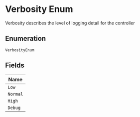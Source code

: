 
# Verbosity Enum

Verbosity describes the level of logging detail for the controller

## Enumeration

`VerbosityEnum`

## Fields

| Name |
|  --- |
| `Low` |
| `Normal` |
| `High` |
| `Debug` |

